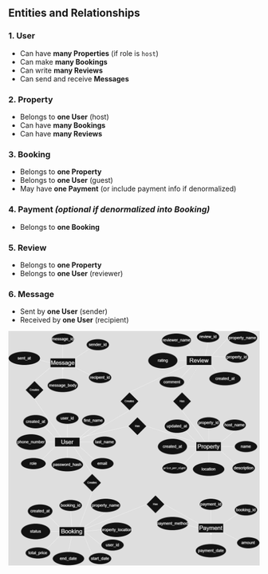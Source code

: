 ## Entities and Relationships

### 1. User
- Can have **many Properties** (if role is `host`)
- Can make **many Bookings**
- Can write **many Reviews**
- Can send and receive **Messages**

### 2. Property
- Belongs to **one User** (host)
- Can have **many Bookings**
- Can have **many Reviews**

### 3. Booking
- Belongs to **one Property**
- Belongs to **one User** (guest)
- May have **one Payment** (or include payment info if denormalized)

### 4. Payment *(optional if denormalized into Booking)*
- Belongs to **one Booking**

### 5. Review
- Belongs to **one Property**
- Belongs to **one User** (reviewer)

### 6. Message
- Sent by **one User** (sender)
- Received by **one User** (recipient)


![Logo](./AirBnB_ERD.png)
